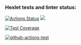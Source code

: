 ### Hexlet tests and linter status:
[![Actions Status](https://github.com/Shamilist/frontend-project-lvl1/workflows/hexlet-check/badge.svg)](https://github.com/Shamilist/frontend-project-lvl1/actions)
<a href="https://codeclimate.com/github/codeclimate/codeclimate/maintainability"><img src="https://api.codeclimate.com/v1/badges/a99a88d28ad37a79dbf6/maintainability" /></a>


[![Test Coverage](https://api.codeclimate.com/v1/badges/a99a88d28ad37a79dbf6/test_coverage)](https://codeclimate.com/github/codeclimate/codeclimate/test_coverage)

[![github-actions-test](https://github.com/Shamilist/frontend-project-lvl1/actions/workflows/github-actions-test/badge.svg)](https://github.com/Shamilist/frontend-project-lvl1/actions)
